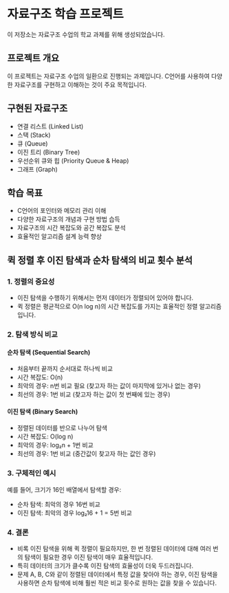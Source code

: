 # 자료구조 학습 프로젝트

이 저장소는 자료구조 수업의 학교 과제를 위해 생성되었습니다.

## 프로젝트 개요

이 프로젝트는 자료구조 수업의 일환으로 진행되는 과제입니다. C언어를 사용하여 다양한 자료구조를 구현하고 이해하는 것이 주요 목적입니다.

## 구현된 자료구조

- 연결 리스트 (Linked List)
- 스택 (Stack)
- 큐 (Queue)
- 이진 트리 (Binary Tree)
- 우선순위 큐와 힙 (Priority Queue & Heap)
- 그래프 (Graph)

## 학습 목표

- C언어의 포인터와 메모리 관리 이해
- 다양한 자료구조의 개념과 구현 방법 습득
- 자료구조의 시간 복잡도와 공간 복잡도 분석
- 효율적인 알고리즘 설계 능력 향상

## 퀵 정렬 후 이진 탐색과 순차 탐색의 비교 횟수 분석

### 1. 정렬의 중요성
- 이진 탐색을 수행하기 위해서는 먼저 데이터가 정렬되어 있어야 합니다.
- 퀵 정렬은 평균적으로 O(n log n)의 시간 복잡도를 가지는 효율적인 정렬 알고리즘입니다.

### 2. 탐색 방식 비교

#### 순차 탐색 (Sequential Search)
- 처음부터 끝까지 순서대로 하나씩 비교
- 시간 복잡도: O(n)
- 최악의 경우: n번 비교 필요 (찾고자 하는 값이 마지막에 있거나 없는 경우)
- 최선의 경우: 1번 비교 (찾고자 하는 값이 첫 번째에 있는 경우)

#### 이진 탐색 (Binary Search)
- 정렬된 데이터를 반으로 나누어 탐색
- 시간 복잡도: O(log n)
- 최악의 경우: log₂n + 1번 비교
- 최선의 경우: 1번 비교 (중간값이 찾고자 하는 값인 경우)

### 3. 구체적인 예시
예를 들어, 크기가 16인 배열에서 탐색할 경우:
- 순차 탐색: 최악의 경우 16번 비교
- 이진 탐색: 최악의 경우 log₂16 + 1 = 5번 비교

### 4. 결론
- 비록 이진 탐색을 위해 퀵 정렬이 필요하지만, 한 번 정렬된 데이터에 대해 여러 번의 탐색이 필요한 경우 이진 탐색이 매우 효율적입니다.
- 특히 데이터의 크기가 클수록 이진 탐색의 효율성이 더욱 두드러집니다.
- 문제 A, B, C와 같이 정렬된 데이터에서 특정 값을 찾아야 하는 경우, 이진 탐색을 사용하면 순차 탐색에 비해 훨씬 적은 비교 횟수로 원하는 값을 찾을 수 있습니다.
